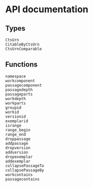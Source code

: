 # API documentation

## Types
```@docs
CtsUrn
CitableByCtsUrn
CtsUrnComparable
```

## Functions
```@docs
namespace
workcomponent
passagecomponent
passagedepth
passageparts
workdepth
workparts
groupid
workid
versionid
exemplarid
isrange
range_begin
range_end
droppassage
addpassage
dropversion
addversion
dropexemplar
addexemplar
collapsePassageTo
collapsePassageBy
workcontains
passagecontains
```
